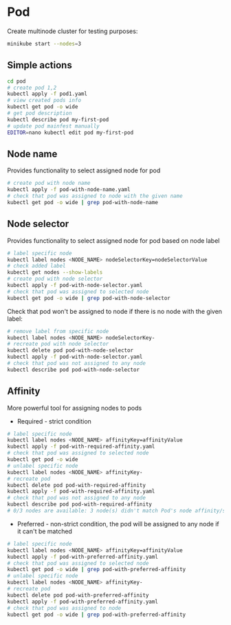# Pod

Create multinode cluster for testing purposes:
```bash
minikube start --nodes=3
```

## Simple actions

```bash
cd pod
# create pod 1,2
kubectl apply -f pod1.yaml
# view created pods info 
kubectl get pod -o wide
# get pod description
kubectl describe pod my-first-pod
# update pod mainfest manually
EDITOR=nano kubectl edit pod my-first-pod
```

## Node name

Provides functionality to select assigned node for pod

```bash
# create pod with node name
kubectl apply -f pod-with-node-name.yaml
# check that pod was assigned to node with the given name
kubectl get pod -o wide | grep pod-with-node-name
```

## Node selector

Provides functionality to select assigned node for pod based on node label

```bash
# label specific node
kubectl label nodes <NODE_NAME> nodeSelectorKey=nodeSelectorValue
# check added label
kubectl get nodes --show-labels
# create pod with node selector
kubectl apply -f pod-with-node-selector.yaml
# check that pod was assigned to selected node
kubectl get pod -o wide | grep pod-with-node-selector
```

Check that pod won't be assigned to node if there is no node with the given label:

```bash
# remove label from specific node
kubectl label nodes <NODE_NAME> nodeSelectorKey-
# recreate pod with node selector
kubectl delete pod pod-with-node-selector 
kubectl apply -f pod-with-node-selector.yaml
# check that pod was not assigned to any node
kubectl describe pod pod-with-node-selector
```

## Affinity

More powerful tool for assigning nodes to pods

* Required - strict condition

```bash
# label specific node
kubectl label nodes <NODE_NAME> affinityKey=affinityValue
kubectl apply -f pod-with-required-affinity.yaml
# check that pod was assigned to selected node
kubectl get pod -o wide
# unlabel specific node
kubectl label nodes <NODE_NAME> affinityKey-
# recreate pod
kubectl delete pod pod-with-required-affinity
kubectl apply -f pod-with-required-affinity.yaml
# check that pod was not assigned to any node
kubectl describe pod pod-with-required-affinity
# 0/3 nodes are available: 3 node(s) didn't match Pod's node affinity/selector
```

* Preferred - non-strict condition, the pod will be assigned to any node if it can't be matched

```bash
# label specific node
kubectl label nodes <NODE_NAME> affinityKey=affinityValue
kubectl apply -f pod-with-preferred-affinity.yaml
# check that pod was assigned to selected node
kubectl get pod -o wide | grep pod-with-preferred-affinity
# unlabel specific node
kubectl label nodes <NODE_NAME> affinityKey-
# recreate pod
kubectl delete pod pod-with-preferred-affinity
kubectl apply -f pod-with-preferred-affinity.yaml
# check that pod was assigned to node
kubectl get pod -o wide | grep pod-with-preferred-affinity
```